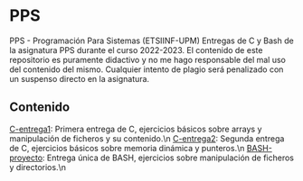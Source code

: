 # PPS
PPS - Programación Para Sistemas (ETSIINF-UPM)
Entregas de C y Bash de la asignatura PPS durante el curso 2022-2023.
El contenido de este repositorio es puramente didactivo y no me hago responsable del mal uso del contenido del mismo. Cualquier intento de plagio será penalizado con un suspenso directo en la asignatura.

## Contenido
[C-entrega1](C-entrega1): Primera entrega de C, ejercicios básicos sobre arrays y manipulación de ficheros y su contenido.\n
[C-entrega2](C-entrega2): Segunda entrega de C, ejercicios básicos sobre memoria dinámica y punteros.\n
[BASH-proyecto](BASH-proyecto): Entrega única de BASH, ejercicios sobre manipulación de ficheros y directorios.\n
